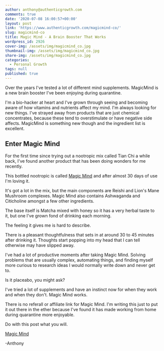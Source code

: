 ```yaml
---
author: anthony@authenticgrowth.com
comments: true
date: '2020-07-08 16:00:57+00:00'
layout: post
link: 'https://www.authenticgrowth.com/magicmind-co/'
slug: magicmind-co
title: Magic Mind - A Brain Booster That Works
wordpress_id: 2926
cover-img: /assets/img/magicmind_co.jpg
thumbnail-img: /assets/img/magicmind_co.jpg
share-img: /assets/img/magicmind_co.jpg
categories:
  - Personal Growth
tags: null
published: true
---
```

Over the years I've tested a lot of different mind supplements. MagicMind is a new brain booster I've been enjoying during quarantine.

I'm a bio-hacker at heart and I've grown through seeing and becoming aware of how vitamins and nutrients affect my mind. I'm always looking for new things. I've strayed away from products that are just chemical concentrates, because these tend to overstimulate or have negative side affects. MagicMind is something new though and the ingredient list is excellent.

## **Enter Magic Mind**

For the first time since trying out a nootropic mix called Tian Chi a while back, I've found another product that has been doing wonders for me recently. 

This bottled nootropic is called [Magic Mind](magicmind.co) and after almost 30 days of use I'm loving it.

It's got a lot in the mix, but the main components are Reishi and Lion's Mane Mushroom complexes. Magic Mind also contains Ashwaganda and Citicholine amongst a few other ingredients.

The base itself is Matcha mixed with honey so it has a very herbal taste to it, but one I've grown fond of drinking each morning.

The feeling it gives me is hard to describe.

There is a pleasant thoughtfulness that sets in at around 30 to 45 minutes after drinking it. Thoughts start popping into my head that I can tell otherwise may have slipped away.

I've had a lot of productive moments after taking Magic Mind. Solving problems that are usually complex, automating things, and finding myself more curious to research ideas I would normally write down and never get to.

Is it placeabo, you might ask?

I've tried a lot of supplements and have an instinct now for when they work and when they don't. Magic Mind works.

There is no referall or affiliate link for Magic Mind. I'm writing this just to put it out there in the ether because I've found it has made working from home during quarantine more enjoyable.

Do with this post what you will.

[Magic Mind](magicmind.co)

-Anthony
